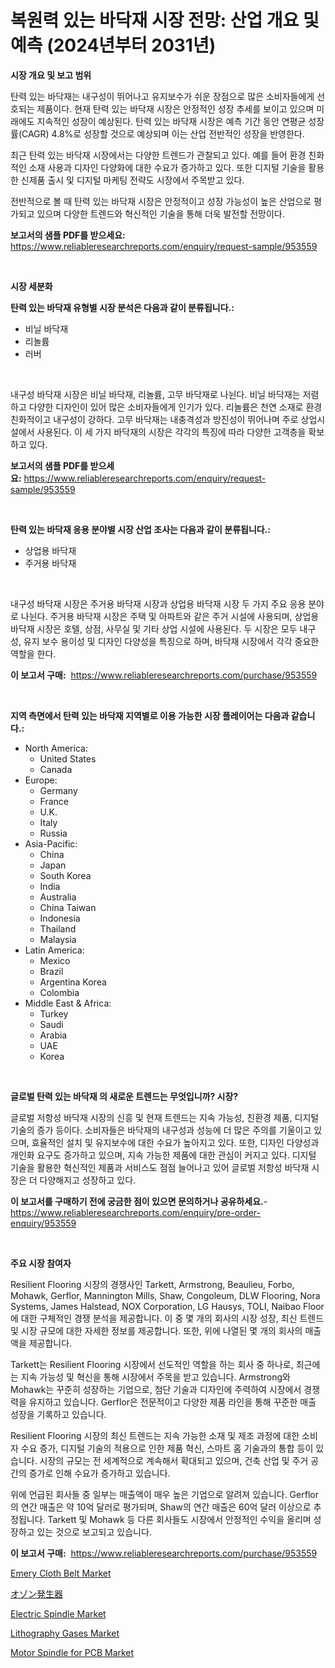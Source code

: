 <p><h1>복원력 있는 바닥재 시장 전망: 산업 개요 및 예측 (2024년부터 2031년)</h1></p><p><strong>시장 개요 및 보고 범위</strong></p>
<p><p>탄력 있는 바닥재는 내구성이 뛰어나고 유지보수가 쉬운 장점으로 많은 소비자들에게 선호되는 제품이다. 현재 탄력 있는 바닥재 시장은 안정적인 성장 추세를 보이고 있으며 미래에도 지속적인 성장이 예상된다. 탄력 있는 바닥재 시장은 예측 기간 동안 연평균 성장률(CAGR) 4.8%로 성장할 것으로 예상되며 이는 산업 전반적인 성장을 반영한다. </p><p>최근 탄력 있는 바닥재 시장에서는 다양한 트렌드가 관찰되고 있다. 예를 들어 환경 친화적인 소재 사용과 디자인 다양화에 대한 수요가 증가하고 있다. 또한 디지털 기술을 활용한 신제품 출시 및 디지털 마케팅 전략도 시장에서 주목받고 있다.</p><p>전반적으로 볼 때 탄력 있는 바닥재 시장은 안정적이고 성장 가능성이 높은 산업으로 평가되고 있으며 다양한 트렌드와 혁신적인 기술을 통해 더욱 발전할 전망이다.</p></p>
<p><strong>보고서의 샘플 PDF를 받으세요:</strong> <a href="https://www.reliableresearchreports.com/enquiry/request-sample/953559">https://www.reliableresearchreports.com/enquiry/request-sample/953559</a></p>
<p>&nbsp;</p>
<p><strong>시장 세분화</strong></p>
<p><strong>탄력 있는 바닥재 유형별 시장 분석은 다음과 같이 분류됩니다.:</strong></p>
<p><ul><li>비닐 바닥재</li><li>리놀륨</li><li>러버</li></ul></p>
<p>&nbsp;</p>
<p><p>내구성 바닥재 시장은 비닐 바닥재, 리놀륨, 고무 바닥재로 나뉜다. 비닐 바닥재는 저렴하고 다양한 디자인이 있어 많은 소비자들에게 인기가 있다. 리놀륨은 천연 소재로 환경 친화적이고 내구성이 강하다. 고무 바닥재는 내충격성과 방진성이 뛰어나며 주로 상업시설에서 사용된다. 이 세 가지 바닥재의 시장은 각각의 특징에 따라 다양한 고객층을 확보하고 있다.</p></p>
<p><strong>보고서의 샘플 PDF를 받으세요:</strong>&nbsp;<a href="https://www.reliableresearchreports.com/enquiry/request-sample/953559">https://www.reliableresearchreports.com/enquiry/request-sample/953559</a></p>
<p>&nbsp;</p>
<p><strong> 탄력 있는 바닥재 응용 분야별 시장 산업 조사는 다음과 같이 분류됩니다.:</strong></p>
<p><ul><li>상업용 바닥재</li><li>주거용 바닥재</li></ul></p>
<p>&nbsp;</p>
<p><p>내구성 바닥재 시장은 주거용 바닥재 시장과 상업용 바닥재 시장 두 가지 주요 응용 분야로 나뉜다. 주거용 바닥재 시장은 주택 및 아파트와 같은 주거 시설에 사용되며, 상업용 바닥재 시장은 호텔, 상점, 사무실 및 기타 상업 시설에 사용된다. 두 시장은 모두 내구성, 유지 보수 용이성 및 디자인 다양성을 특징으로 하며, 바닥재 시장에서 각각 중요한 역할을 한다.</p></p>
<p><strong>이 보고서 구매:</strong>&nbsp; <a href="https://www.reliableresearchreports.com/purchase/953559">https://www.reliableresearchreports.com/purchase/953559</a></p>
<p>&nbsp;</p>
<p><strong>지역 측면에서 탄력 있는 바닥재 지역별로 이용 가능한 시장 플레이어는 다음과 같습니다.:</strong></p>
<p><ul>
    <li>
        North America:
        <ul>
            <li>United States</li>
            <li>Canada</li>
        </ul>
    </li>
    <li>
        Europe:
        <ul>
            <li>Germany</li>
            <li>France</li>
            <li>U.K.</li>
            <li>Italy</li>
            <li>Russia</li>
        </ul>
    </li>
    <li>
        Asia-Pacific:
        <ul>
            <li>China</li>
            <li>Japan</li>
            <li>South Korea</li>
            <li>India</li>
            <li>Australia</li>
            <li>China Taiwan</li>
            <li>Indonesia</li>
            <li>Thailand</li>
            <li>Malaysia</li>
        </ul>
    </li>
    <li>
        Latin America:
        <ul>
            <li>Mexico</li>
            <li>Brazil</li>
            <li>Argentina Korea</li>
            <li>Colombia</li>
        </ul>
    </li>
    <li>
        Middle East & Africa:
        <ul>
            <li>Turkey</li>
            <li>Saudi</li>
            <li>Arabia</li>
            <li>UAE</li>
            <li>Korea</li>
        </ul>
    </li>
    </ul></p>
<p>&nbsp;</p>
<p><strong>글로벌 탄력 있는 바닥재 의 새로운 트렌드는 무엇입니까? 시장?</strong></p>
<p><p>글로벌 저항성 바닥재 시장의 신흥 및 현재 트렌드는 지속 가능성, 친환경 제품, 디지털 기술의 증가 등이다. 소비자들은 바닥재의 내구성과 성능에 더 많은 주의를 기울이고 있으며, 효율적인 설치 및 유지보수에 대한 수요가 높아지고 있다. 또한, 디자인 다양성과 개인화 요구도 증가하고 있으며, 지속 가능한 제품에 대한 관심이 커지고 있다. 디지털 기술을 활용한 혁신적인 제품과 서비스도 점점 늘어나고 있어 글로벌 저항성 바닥재 시장은 더 다양해지고 성장하고 있다.</p></p>
<p><strong>이 보고서를 구매하기 전에 궁금한 점이 있으면 문의하거나 공유하세요.</strong>- <a href="https://www.reliableresearchreports.com/enquiry/pre-order-enquiry/953559">https://www.reliableresearchreports.com/enquiry/pre-order-enquiry/953559</a></p>
<p>&nbsp;</p>
<p><strong>주요 시장 참여자</strong></p>
<p><p>Resilient Flooring 시장의 경쟁사인 Tarkett, Armstrong, Beaulieu, Forbo, Mohawk, Gerflor, Mannington Mills, Shaw, Congoleum, DLW Flooring, Nora Systems, James Halstead, NOX Corporation, LG Hausys, TOLI, Naibao Floor에 대한 구체적인 경쟁 분석을 제공합니다. 이 중 몇 개의 회사의 시장 성장, 최신 트렌드 및 시장 규모에 대한 자세한 정보를 제공합니다. 또한, 위에 나열된 몇 개의 회사의 매출액을 제공합니다.</p><p>Tarkett는 Resilient Flooring 시장에서 선도적인 역할을 하는 회사 중 하나로, 최근에는 지속 가능성 및 혁신을 통해 시장에서 주목을 받고 있습니다. Armstrong와 Mohawk는 꾸준히 성장하는 기업으로, 첨단 기술과 디자인에 주력하여 시장에서 경쟁력을 유지하고 있습니다. Gerflor은 전문적이고 다양한 제품 라인을 통해 꾸준한 매출 성장을 기록하고 있습니다.</p><p>Resilient Flooring 시장의 최신 트렌드는 지속 가능한 소재 및 제조 과정에 대한 소비자 수요 증가, 디지털 기술의 적용으로 인한 제품 혁신, 스마트 홈 기술과의 통합 등이 있습니다. 시장의 규모는 전 세계적으로 계속해서 확대되고 있으며, 건축 산업 및 주거 공간의 증가로 인해 수요가 증가하고 있습니다.</p><p>위에 언급된 회사들 중 일부는 매출액이 매우 높은 기업으로 알려져 있습니다. Gerflor의 연간 매출은 약 10억 달러로 평가되며, Shaw의 연간 매출은 60억 달러 이상으로 추정됩니다. Tarkett 및 Mohawk 등 다른 회사들도 시장에서 안정적인 수익을 올리며 성장하고 있는 것으로 보고되고 있습니다.</p></p>
<p><strong>이 보고서 구매:</strong>&nbsp;&nbsp;<a href="https://www.reliableresearchreports.com/purchase/953559">https://www.reliableresearchreports.com/purchase/953559</a></p>
<p><p><a href="https://view.publitas.com/reportprime-1/insights-into-emery-cloth-belt-market-size-analysing-market-share-trends-and-growth-from-2024-to-2031/">Emery Cloth Belt Market</a></p><p><a href="https://github.com/efcvopdgkdx128/Market-Research-Report-List-1/blob/main/5623659184809.md">オゾン発生器</a></p><p><a href="https://github.com/Chiragrp22/Market-Research-Report-List-3/blob/main/electric-spindle-market.md">Electric Spindle Market</a></p><p><a href="https://issuu.com/reportprime-2/docs/lithography-gases-market-size-2030.pptx">Lithography Gases Market</a></p><p><a href="https://github.com/derrinmiltonellis35gcl/Market-Research-Report-List-1/blob/main/motor-spindle-for-pcb-market.md">Motor Spindle for PCB Market</a></p></p>
